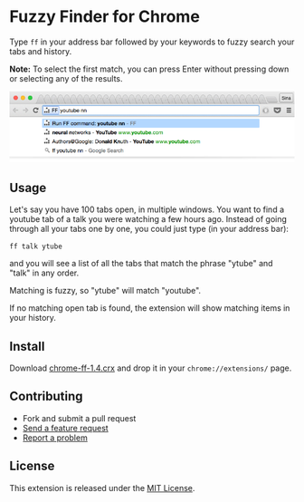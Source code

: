 # Fuzzy Finder for Chrome

Type `ff` in your address bar followed by your keywords to fuzzy search your tabs and history.

**Note:** To select the first match, you can press Enter without pressing down or selecting any of the results.

<p align="center"> <a href="#"><img src="screenshot-1.3.png"/></a> </p>

## Usage

Let's say you have 100 tabs open, in multiple windows.
You want to find a youtube tab of a talk you were watching a few hours ago.
Instead of going through all your tabs one by one, you could just type (in your address bar):

    ff talk ytube

and you will see a list of all the tabs that match the phrase "ytube" and "talk" in any order.

Matching is fuzzy, so "ytube" will match "youtube".

If no matching open tab is found, the extension will show matching items in your history.

## Install

Download [chrome-ff-1.4.crx](https://github.com/siadat/chrome-ff/releases/download/1.4/chrome-ff.crx)
and drop it in your `chrome://extensions/` page.

## Contributing

- Fork and submit a pull request
- [Send a feature request](https://github.com/siadat/chrome-ff/issues/new)
- [Report a problem](https://github.com/siadat/chrome-ff/issues/new)

## License

This extension is released under the [MIT License](http://www.opensource.org/licenses/MIT).
